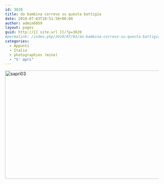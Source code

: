 ```yaml
---
id: 3820
title: da bambina correvo su questa battigia
date: 2010-07-03T10:51:50+00:00
author: admin6059
layout: pages
guid: http://{{ site.url }}/?p=3820
#permalink: /index.php/2010/07/03/da-bambina-correvo-su-questa-battigia/
categories:
  - Appunti
  - Italia
  - photographies (mine)
  - "S' aprì"
---
```

<img class="aligncenter wp-image-3821" src="http://{{ site.url }}/wp-content/uploads/2016/10/sapri03.jpg" alt="sapri03" width="580" height="356" srcset="http://{{ site.url }}/wp-content/uploads/2016/10/sapri03.jpg 650w, http://{{ site.url }}/wp-content/uploads/2016/10/sapri03-300x184.jpg 300w" sizes="(max-width: 580px) 100vw, 580px" />
